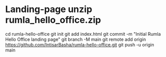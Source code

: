 # Landing-page unzip rumla_hello_office.zip
cd rumla-hello-office
git init
git add index.html
git commit -m "Initial Rumla Hello Office landing page"
git branch -M main
git remote add origin https://github.com/IntisarBasha/rumla-hello-office.git
git push -u origin main

